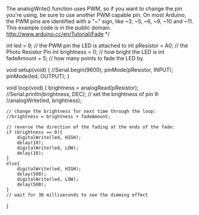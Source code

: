 

  The analogWrite() function uses PWM, so if you want to change the pin you're
  using, be sure to use another PWM capable pin. On most Arduino, the PWM pins
  are identified with a "~" sign, like ~3, ~5, ~6, ~9, ~10 and ~11.
  This example code is in the public domain.
  http://www.arduino.cc/en/Tutorial/Fade
*/

int led = 9;           // the PWM pin the LED is attached to
int pResistor = A0;    // the Photo Resistor Pin
int brightness = 0;    // how bright the LED is
int fadeAmount = 5;    // how many points to fade the LED by

void setup(void)
{
    //Serial.begin(9600);
    pinMode(pResistor, INPUT);
    pinMode(led, OUTPUT);
}

void loop(void)
{
    brightness = analogRead(pResistor);
    //Serial.println(brightness, DEC);
    // set the brightness of pin 9:
    //analogWrite(led, brightness);

    // change the brightness for next time through the loop:
    //brightness = brightness + fadeAmount;

    // reverse the direction of the fading at the ends of the fade:
    if (brightness == 0){
        digitalWrite(led, HIGH);
        delay(10);
        digitalWrite(led, LOW);
        delay(10);
    }
    else{
        digitalWrite(led, HIGH);
        delay(500);
        digitalWrite(led, LOW);
        delay(500);
    }
    // wait for 30 milliseconds to see the dimming effect
    
}
